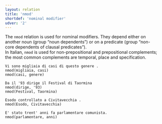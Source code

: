 ```yaml
---
layout: relation
title: 'nmod'
shortdef: 'nominal modifier'
udver: '2'
---
```


The <code>nmod</code> relation is used for nominal modifiers. They depend either on another noun (group “noun dependents”) or on a predicate (group “non-core dependents of clausal predicates”).  
In Italian, <code>nmod</code> is used for non-prepositional and prepositional complements; the most common complements are temporal, place and specification. 

~~~ sdparse
Vi sono migliaia di casi di questo genere . 
nmod(migliaia, casi)
nmod(casi, genere)
~~~
~~~ sdparse
Da il '93 dirige il Festival di Taormina 
nmod(dirige, '93)
nmod(Festival, Taormina)
~~~
~~~ sdparse
Esodo controllato a Civitavecchia . 
nmod(Esodo, Civitavecchia)
~~~
~~~ sdparse
E' stato trent' anni fa parlamentare comunista. 
nmod(parlamentare, anni)
~~~



<!-- Interlanguage links updated Út zář 29 20:31:56 CEST 2020 -->
